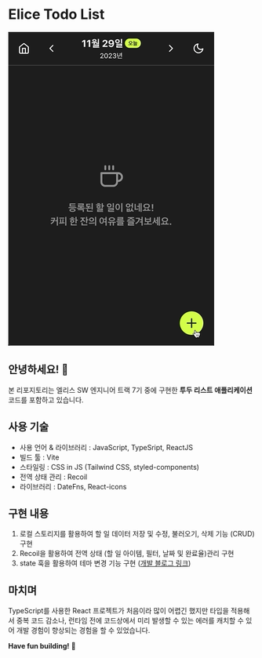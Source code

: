 # Elice Todo List

![최종 결과물 미리보기 :](/src/assets/asset-project-preview.gif)

## 안녕하세요! 👋

본 리포지토리는 엘리스 SW 엔지니어 트랙 7기 중에 구현한 **투두 리스트 애플리케이션** 코드를 포함하고 있습니다.

## 사용 기술
- 사용 언어 & 라이브러리 : JavaScript, TypeSript, ReactJS 
- 빌드 툴 : Vite
- 스타일링 : CSS in JS (Tailwind CSS, styled-components)
- 전역 상태 관리 : Recoil
- 라이브러리 : DateFns, React-icons

## 구현 내용

1. 로컬 스토리지를 활용하여 할 일 데이터 저장 및 수정, 불러오기, 삭제 기능 (CRUD) 구현
2. Recoil을 활용하여 전역 상태 (할 일 아이템, 필터, 날짜 및 완료율)관리 구현
3. state 훅을 활용하여 테마 변경 기능 구현 ([개발 블로그 링크](https://ji-hoon.github.io/blog/implement-theme-switcher-with-css-state-hook))

## 마치며

TypeScript를 사용한 React 프로젝트가 처음이라 많이 어렵긴 했지만 타입을 적용해서 중복 코드 감소나, 런타임 전에 코드상에서 미리 발생할 수 있는 에러를 캐치할 수 있어 개발 경험이 향상되는 경험을 할 수 있었습니다.

**Have fun building!** 🚀
